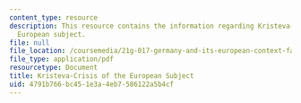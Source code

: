 ```yaml
---
content_type: resource
description: This resource contains the information regarding Kristeva-crisis of the
  European subject.
file: null
file_location: /coursemedia/21g-017-germany-and-its-european-context-fall-2002/4791b766bc451e3a4eb7586122a5b4cf_MIT21G_017F02_lec_6_2.pdf
file_type: application/pdf
resourcetype: Document
title: Kristeva-Crisis of the European Subject
uid: 4791b766-bc45-1e3a-4eb7-586122a5b4cf
---
```

